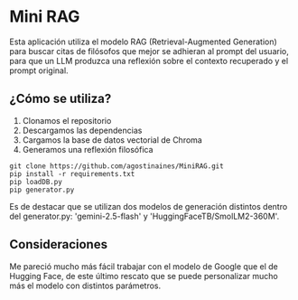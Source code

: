 # Mini RAG
Esta aplicación utiliza el modelo RAG (Retrieval-Augmented Generation) para buscar citas de filósofos que mejor se adhieran al prompt del usuario, para que un LLM produzca una reflexión sobre el contexto recuperado y el prompt original.
## ¿Cómo se utiliza?
1. Clonamos el repositorio
2. Descargamos las dependencias
3. Cargamos la base de datos vectorial de Chroma
4. Generamos una reflexión filosófica
```
git clone https://github.com/agostinaines/MiniRAG.git
pip install -r requirements.txt
pip loadDB.py
pip generator.py
```
Es de destacar que se utilizan dos modelos de generación distintos dentro del generator.py: 'gemini-2.5-flash' y 'HuggingFaceTB/SmolLM2-360M'.
## Consideraciones
Me pareció mucho más fácil trabajar con el modelo de Google que el de Hugging Face, de este último rescato que se puede personalizar mucho más el modelo con distintos parámetros.

